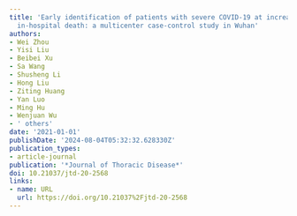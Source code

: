 ```yaml
---
title: 'Early identification of patients with severe COVID-19 at increased risk of
  in-hospital death: a multicenter case-control study in Wuhan'
authors:
- Wei Zhou
- Yisi Liu
- Beibei Xu
- Sa Wang
- Shusheng Li
- Hong Liu
- Ziting Huang
- Yan Luo
- Ming Hu
- Wenjuan Wu
- ' others'
date: '2021-01-01'
publishDate: '2024-08-04T05:32:32.628330Z'
publication_types:
- article-journal
publication: '*Journal of Thoracic Disease*'
doi: 10.21037/jtd-20-2568
links:
- name: URL
  url: https://doi.org/10.21037%2Fjtd-20-2568
---
```

